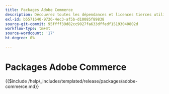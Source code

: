 ```yaml
---
title: Packages Adobe Commerce
description: Découvrez toutes les dépendances et licences tierces utilisées dans Adobe Commerce.
exl-id: b5571640-9726-4ec3-af5b-d10085f89838
source-git-commit: 95ffff39d82cc9027fa633dffedf15193040802d
workflow-type: tm+mt
source-wordcount: '17'
ht-degree: 0%

---
```


# Packages Adobe Commerce

{{$include /help/_includes/templated/release/packages/adobe-commerce.md}}
